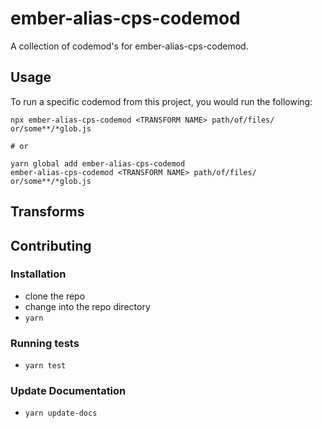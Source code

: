# ember-alias-cps-codemod


A collection of codemod's for ember-alias-cps-codemod.

## Usage

To run a specific codemod from this project, you would run the following:

```
npx ember-alias-cps-codemod <TRANSFORM NAME> path/of/files/ or/some**/*glob.js

# or

yarn global add ember-alias-cps-codemod
ember-alias-cps-codemod <TRANSFORM NAME> path/of/files/ or/some**/*glob.js
```

## Transforms

<!--TRANSFORMS_START-->
<!--TRANSFORMS_END-->

## Contributing

### Installation

* clone the repo
* change into the repo directory
* `yarn`

### Running tests

* `yarn test`

### Update Documentation

* `yarn update-docs`